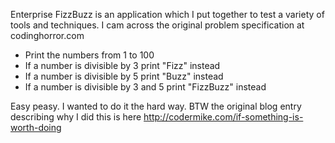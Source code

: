 Enterprise FizzBuzz is an application which I put together to test a variety of tools and techniques. I cam across the original problem specification at codinghorror.com

  * Print the numbers from 1 to 100
  * If a number is divisible by 3 print "Fizz" instead
  * If a number is divisible by 5 print "Buzz" instead
  * If a number is divisible by 3 and 5 print "FizzBuzz" instead

Easy peasy. I wanted to do it the hard way. BTW the original blog entry describing why I did this is here http://codermike.com/if-something-is-worth-doing